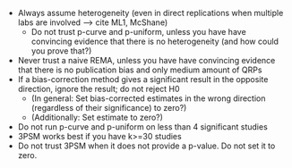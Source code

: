 - Always assume heterogeneity (even in direct replications when multiple labs are involved --> cite ML1, McShane)
	- Do not trust p-curve and p-uniform, unless you have have convincing evidence that there is no heterogeneity (and how could you prove that?)
- Never trust a naive REMA, unless you have have convincing evidence that there is no publication bias and only medium amount of QRPs
- If a bias-correction method gives a significant result in the opposite direction, ignore the result; do not reject H0
	- (In general: Set bias-corrected estimates in the wrong direction (regardless of their significance) to zero?)
	- (Additionally: Set estimate to zero?)	
- Do not run p-curve and p-uniform on less than 4 significant studies
- 3PSM works best if you have k>=30 studies
- Do not trust 3PSM when it does not provide a p-value. Do not set it to zero.
